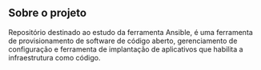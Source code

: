 ## Sobre o projeto
<p> Repositório destinado ao estudo da ferramenta Ansible, é uma ferramenta de provisionamento de software de código aberto, gerenciamento de configuração e ferramenta de implantação de aplicativos que habilita a infraestrutura como código.
</p>